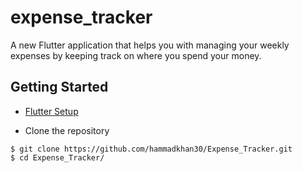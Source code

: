 # expense_tracker

A new Flutter application that helps you with managing your weekly expenses by keeping track on where you spend your money.

## Getting Started

* [Flutter Setup](https://flutter.io/setup/)

* Clone the repository 
```
$ git clone https://github.com/hammadkhan30/Expense_Tracker.git
$ cd Expense_Tracker/
```

